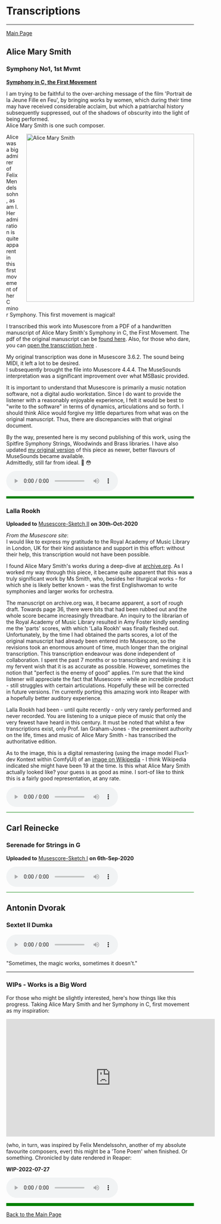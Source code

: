 # Transcriptions

<style>
  .columnA {float: left; padding-right: 20px;}
  .left {width: 40%;}
  .right {width: 60%;}
</style>

---

[Main Page](../index.md)  





## Alice Mary Smith

### Symphony No1, 1st Mvmt

**[Symphony in C, the First Movement](https://musescore.com/user/29275325/scores/8508848)**

I am trying to be faithful to the over-arching message of the film 'Portrait de la Jeune Fille en Feu', by bringing works by women, which during their time may have received considerable acclaim, but which a patriarchal history subsequently suppressed, out of the shadows of obscurity into the light of being performed.  
Alice Mary Smith is one such composer.

<img src="/assets/images/sketches/AMS-07a.jpg" alt="Alice Mary Smith" style="float: right; width: 450px;
        margin-left: 20px; margin-bottom: 10px;" />

Alice was a big admirer of Felix Mendelssohn, as am I. Her admiration is quite apparent in this first movement of her C minor Symphony. This first movement is magical!

I transcribed this work into Musescore from a PDF of a handwritten manuscript of Alice Mary Smith's Symphony in C, the First Movement. The pdf of the original manuscript can be [found here](https://archive.org/details/GB-Lam_MS1671). Also, for those who dare, you can [open the transcription here](/assets/libre/AMS-SymCm1.pdf) .

My original transcription was done in Musescore 3.6.2. The sound being MIDI, it left a lot to be desired.  
I subsequently brought the file into Musescore 4.4.4. The MuseSounds interpretation was a significant improvement over what MSBasic provided.  

It is important to understand that Musescore is primarily a music notation software, not a digital audio workstation. Since I do want to provide the listener with a reasonably enjoyable experience, I felt it would be best to "write to the software" in terms of dynamics, articulations and so forth. I should think Alice would forgive my little departures from what was on the original manuscript. Thus, there are discrepancies with that original document.

By the way, presented here is my second publishing of this work, using the Spitfire Symphony Strings, Woodwinds and Brass libraries. I have also updated [my original version](https://musescore.com/user/29275325/scores/22503352) of this piece as newer, better flavours of MuseSounds became available.  
Admittedly, still far from ideal. 🤨 😳


<audio controls="controls">
  <source src="/assets/sounds/AliceMarySmith-SymCm-1stMvt.mp3" type="audio/wav">
  Your browser does not support the <code>audio</code> element. 
</audio>

<hr style="height:6px;border-width:0;color:green;background-color:green">









### Lalla Rookh

**Uploaded to** [Musescore-Sketch II](https://musescore.com/user/29275325/scores/26630581) **on 30th-Oct-2020**

*From the Musescore site*:  
I would like to express my gratitude to the Royal Academy of Music Library in London, UK for their kind assistance and support in this effort: without their help, this transcription would not have been possible.

I found Alice Mary Smith's works during a deep-dive at [archive.org](https://archive.org/details/gb-lam-ms-1670a). As I worked my way through this piece, it became quite apparent that this was a truly significant work by Ms Smith, who, besides her liturgical works - for which she is likely better known - was the first Englishwoman to write symphonies and larger works for orchestra.

The manuscript on archive.org was, it became apparent, a sort of rough draft. Towards page 36, there were bits that had been rubbed out and the whole score became increasingly threadbare. An inquiry to the librarian of the Royal Academy of Music Library resulted in Amy Foster kindly sending me the 'parts' scores, with which 'Lalla Rookh' was finally fleshed out. Unfortunately, by the time I had obtained the parts scores, a lot of the original manuscript had already been entered into Musescore, so the revisions took an enormous amount of time, much longer than the original transcription. This transcription endeavour was done independent of collaboration. I spent the past 7 months or so transcribing and revising: it is my fervent wish that it is as accurate as possible. However, sometimes the notion that "perfect is the enemy of good" applies. I'm sure that the kind listener will appreciate the fact that Musescore - while an incredible product - still struggles with certain articulations. Hopefully these will be corrected in future versions. I'm currently porting this amazing work into Reaper with a hopefully better auditory experience.

Lalla Rookh had been - until quite recently - only very rarely performed and never recorded. You are listening to a unique piece of music that only the very fewest have heard in this century. It must be noted that whilst a few transcriptions exist, only Prof. Ian Graham-Jones - the preeminent authority on the life, times and music of Alice Mary Smith - has transcribed the authoritative edition.

As to the image, this is a digital remastering (using the image model Flux1-dev Kontext within ComfyUI) of an [image on Wikipedia](https://en.wikipedia.org/wiki/Alice_Mary_Smith) - I think Wikipedia indicated she might have been 19 at the time. Is this what Alice Mary Smith actually looked like? your guess is as good as mine. I sort-of like to think this is a fairly good representation, at any rate.

<audio controls="controls">
  <source src="/assets/sounds/AliceMarySmith-LallaRookh.mp3" type="audio/wav">
  Your browser does not support the <code>audio</code> element. 
</audio>

<hr style="height:1px;border-width:0;color:green;background-color:green">





## Carl Reinecke

### Serenade for Strings in G

**Uploaded to** [Musescore-Sketch I](https://musescore.com/user/29275325/scores/6534804) **on 6th-Sep-2020**



<audio controls="controls">
  <source src="http://tightbytes.com/music/Sketches/Sketch01.mp3" type="audio/wav">
  Your browser does not support the <code>audio</code> element. 
</audio>

<hr style="height:1px;border-width:0;color:green;background-color:green">




## Antonin Dvorak

### Sextet II Dumka

<audio controls="controls">
  <source src="http://tightbytes.com/music/SacADos/SacADos.mp3" type="audio/wav">
  Your browser does not support the <code>audio</code> element. 
</audio>


"Sometimes, the magic works, sometimes it doesn't." 

<hr style="height:2px;border-width:0;color:gray;background-color:gray">






### WIPs - Works is a Big Word

For those who might be slightly interested, here's how things like this progress. Taking Alice Mary Smith and her Symphony in C, first movement as my inspiration:

<iframe width="560" height="315" src="https://www.youtube.com/embed/-gGoCshxfPI" frameborder="0" allow="accelerometer; autoplay; clipboard-write; encrypted-media; gyroscope; picture-in-picture" allowfullscreen></iframe>

(who, in turn, was inspired by Felix Mendelssohn, another of my absolute favourite composers, ever) this might be a 'Tone Poem' when finished. Or something. Chronicled by date rendered in Reaper:



**WIP-2022-07-27**

<audio controls="controls">
  <source src="http://tightbytes.com/music/Sketches/WIPs/Sketch13ai.mp3" type="audio/wav">
  Your browser does not support the <code>audio</code> element. 
</audio>






<hr style="height:8px;border-width:0;color:green;background-color:green">

[Back to the Main Page](../index.md)

